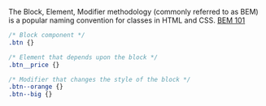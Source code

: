 The Block, Element, Modifier methodology (commonly referred to as BEM) is a popular naming convention for classes in HTML and CSS.
[BEM 101](https://css-tricks.com/bem-101)

```css
/* Block component */
.btn {}

/* Element that depends upon the block */
.btn__price {}

/* Modifier that changes the style of the block */
.btn--orange {}
.btn--big {}
```